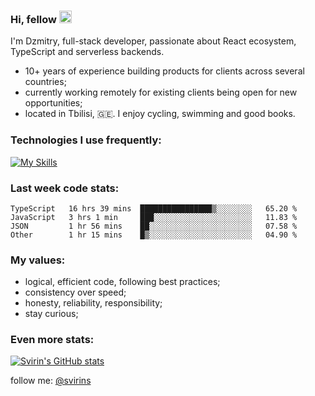 ### Hi, fellow <img src="https://camo.githubusercontent.com/e8e7b06ecf583bc040eb60e44eb5b8e0ecc5421320a92929ce21522dbc34c891/68747470733a2f2f6d656469612e67697068792e636f6d2f6d656469612f6876524a434c467a6361737252346961377a2f67697068792e676966" data-canonical-src="https://media.giphy.com/media/hvRJCLFzcasrR4ia7z/giphy.gif" style="width: 20px; display: inline-block;" data-target="animated-image.originalImage"> 

<article class="markdown-body entry-content container-lg f5" itemprop="text">

I'm Dzmitry, full-stack developer, passionate about React ecosystem, TypeScript and serverless backends.

- 10+ years of experience building products for clients across several countries;
- currently working remotely for existing clients being open for new opportunities;
- located in Tbilisi, 🇬🇪. I enjoy cycling, swimming and good books.  
  
### [](#things-i-code-with)Technologies I use frequently:
[![My Skills](https://skillicons.dev/icons?i=apollo,aws,docker,express,firebase,graphql,jest,js,linux,mysql,nextjs,nodejs,postgres,prisma,react,supabase,tailwind,ts&perline=9)](https://skillicons.dev)

### [](#WakaTime)Last week code stats:

<!--START_SECTION:waka-->

```text
TypeScript   16 hrs 39 mins  ████████████████▒░░░░░░░░   65.20 %
JavaScript   3 hrs 1 min     ███░░░░░░░░░░░░░░░░░░░░░░   11.83 %
JSON         1 hr 56 mins    ██░░░░░░░░░░░░░░░░░░░░░░░   07.58 %
Other        1 hr 15 mins    █▒░░░░░░░░░░░░░░░░░░░░░░░   04.90 %
```

<!--END_SECTION:waka-->

### [](#my-values)My values:

* logical, efficient code, following best practices;
* consistency over speed;
* honesty, reliability, responsibility;
* stay curious;

### [](#MoreStats)Even more stats:

[![Svirin's GitHub stats](https://github-readme-stats.vercel.app/api?username=svirins&show_icons=true&theme=radical)](https://github.com/anuraghazra/github-readme-stats)   
  
  
follow me: [@svirins](https://www.twitter.com/svirins)

</article>
